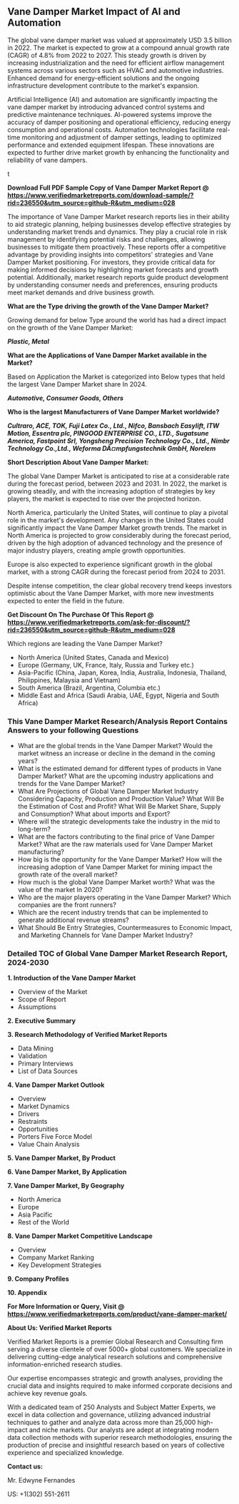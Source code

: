 <h2>Vane Damper Market Impact of AI and Automation</h2><p>The global vane damper market was valued at approximately USD 3.5 billion in 2022. The market is expected to grow at a compound annual growth rate (CAGR) of 4.8% from 2022 to 2027. This steady growth is driven by increasing industrialization and the need for efficient airflow management systems across various sectors such as HVAC and automotive industries. Enhanced demand for energy-efficient solutions and the ongoing infrastructure development contribute to the market's expansion.</p><p>Artificial Intelligence (AI) and automation are significantly impacting the vane damper market by introducing advanced control systems and predictive maintenance techniques. AI-powered systems improve the accuracy of damper positioning and operational efficiency, reducing energy consumption and operational costs. Automation technologies facilitate real-time monitoring and adjustment of damper settings, leading to optimized performance and extended equipment lifespan. These innovations are expected to further drive market growth by enhancing the functionality and reliability of vane dampers.</p>t</p><p id="" class=""><strong>Download Full PDF Sample Copy of Vane Damper Market Report @ <a href="https://www.verifiedmarketreports.com/download-sample/?rid=236550&utm_source=github-R&utm_medium=028" target="_blank">https://www.verifiedmarketreports.com/download-sample/?rid=236550&utm_source=github-R&utm_medium=028</a></strong></p><p>The importance of&nbsp;Vane Damper Market research reports lies in their ability to aid strategic planning, helping businesses develop effective strategies by understanding market trends and dynamics. They play a crucial role in risk management by identifying potential risks and challenges, allowing businesses to mitigate them proactively. These reports offer a competitive advantage by providing insights into competitors' strategies and Vane Damper Market positioning. For investors, they provide critical data for making informed decisions by highlighting market forecasts and growth potential. Additionally, market research reports guide product development by understanding consumer needs and preferences, ensuring products meet market demands and drive business growth.</p><p><strong>What are the&nbsp;Type driving the growth of the Vane Damper Market?</strong></p><p id="" class="">Growing demand for below Type around the world has had a direct impact on the growth of the Vane Damper Market:</p><em><strong>Plastic, Metal</strong></em></p><strong>What are the&nbsp;Applications&nbsp;of Vane Damper Market available in the Market?</strong></p><p id="" class="">Based on Application the Market is categorized into Below types that held the largest Vane Damper Market share In 2024.</p><em><strong>Automotive, Consumer Goods, Others</strong></em></p><strong>Who is the largest Manufacturers of Vane Damper Market worldwide?</strong></p><p><em><strong>Cultraro, ACE, TOK, Fuji Latex Co., Ltd., Nifco, Bansbach Easylift, ITW Motion, Essentra plc, PINGOOD ENTERPRISE CO., LTD., Sugatsune America, Fastpoint Srl, Yongsheng Precision Technology Co., Ltd., Nimbr Technology Co.,Ltd., Weforma DÃ¤mpfungstechnik GmbH, Norelem</strong></em></p><p id="" class=""><strong>Short Description About Vane Damper Market:</strong></p><p>The global Vane Damper Market is anticipated to rise at a considerable rate during the forecast period, between 2023 and 2031. In 2022, the market is growing steadily, and with the increasing adoption of strategies by key players, the market is expected to rise over the projected horizon.</p><p>North America, particularly the United States, will continue to play a pivotal role in the market's development. Any changes in the United States could significantly impact the Vane Damper Market growth trends. The market in North America is projected to grow considerably during the forecast period, driven by the high adoption of advanced technology and the presence of major industry players, creating ample growth opportunities.</p><p>Europe is also expected to experience significant growth in the global market, with a strong CAGR during the forecast period from 2024 to 2031.</p><p>Despite intense competition, the clear global recovery trend keeps investors optimistic about the Vane Damper Market, with more new investments expected to enter the field in the future.</p><p id="" class=""><strong>Get Discount On The Purchase Of This Report @ <a href="https://www.verifiedmarketreports.com/ask-for-discount/?rid=236550&utm_source=github-R&utm_medium=028" target="_blank">https://www.verifiedmarketreports.com/ask-for-discount/?rid=236550&utm_source=github-R&utm_medium=028</a></strong></p>Which regions are leading the Vane Damper Market?</p><ul><li>North America (United States, Canada and Mexico)</li><li>Europe (Germany, UK, France, Italy, Russia and Turkey etc.)</li><li>Asia-Pacific (China, Japan, Korea, India, Australia, Indonesia, Thailand, Philippines, Malaysia and Vietnam)</li><li>South America (Brazil, Argentina, Columbia etc.)</li><li>Middle East and Africa (Saudi Arabia, UAE, Egypt, Nigeria and South Africa)</li></ul><h3 id="" class="">This Vane Damper Market Research/Analysis Report Contains Answers to your following Questions</h3><ul><li>What are the global trends in the Vane Damper Market? Would the market witness an increase or decline in the demand in the coming years?</li><li>What is the estimated demand for different types of products in Vane Damper Market? What are the upcoming industry applications and trends for the Vane Damper Market?</li><li>What Are Projections of Global Vane Damper Market Industry Considering Capacity, Production and Production Value? What Will Be the Estimation of Cost and Profit? What Will Be Market Share, Supply and Consumption? What about imports and Export?</li><li>Where will the strategic developments take the industry in the mid to long-term?</li><li>What are the factors contributing to the final price of Vane Damper Market? What are the raw materials used for Vane Damper Market manufacturing?</li><li>How big is the opportunity for the Vane Damper Market? How will the increasing adoption of Vane Damper Market for mining impact the growth rate of the overall market?</li><li>How much is the global Vane Damper Market worth? What was the value of the market In 2020?</li><li>Who are the major players operating in the Vane Damper Market? Which companies are the front runners?</li><li>Which are the recent industry trends that can be implemented to generate additional revenue streams?</li><li>What Should Be Entry Strategies, Countermeasures to Economic Impact, and Marketing Channels for Vane Damper Market Industry?</li></ul><h3 id="" class="">Detailed TOC of Global Vane Damper Market Research Report, 2024-2030</h3><p id="" class=""><strong>1. Introduction of the Vane Damper Market</strong></p><ul><li>Overview of the Market</li><li>Scope of Report</li><li>Assumptions</li></ul><p id="" class=""><strong>2. Executive Summary</strong></p><p id="" class=""><strong>3. Research Methodology of Verified Market Reports</strong></p><ul><li>Data Mining</li><li>Validation</li><li>Primary Interviews</li><li>List of Data Sources</li></ul><p id="" class=""><strong>4. Vane Damper Market Outlook</strong></p><ul><li>Overview</li><li>Market Dynamics</li><li>Drivers</li><li>Restraints</li><li>Opportunities</li><li>Porters Five Force Model</li><li>Value Chain Analysis</li></ul><p id="" class=""><strong>5. Vane Damper Market, By Product</strong></p><p id="" class=""><strong>6. Vane Damper Market, By Application</strong></p><p id="" class=""><strong>7. Vane Damper Market, By Geography</strong></p><ul><li>North America</li><li>Europe</li><li>Asia Pacific</li><li>Rest of the World</li></ul><p id="" class=""><strong>8. Vane Damper Market Competitive Landscape</strong></p><ul><li>Overview</li><li>Company Market Ranking</li><li>Key Development Strategies</li></ul><p id="" class=""><strong>9. Company Profiles</strong></p><p id="" class=""><strong>10. Appendix</strong></p><p id="" class=""><strong>For More Information or Query, Visit @ <a href="https://www.verifiedmarketreports.com/product/vane-damper-market/" target="_blank">https://www.verifiedmarketreports.com/product/vane-damper-market/</a></strong></p><p id="" class=""><strong>About Us: Verified Market Reports</strong></p><p id="" class="">Verified Market Reports is a premier Global Research and Consulting firm serving a diverse clientele of over 5000+ global customers. We specialize in delivering cutting-edge analytical research solutions and comprehensive information-enriched research studies.</p><p id="" class="">Our expertise encompasses strategic and growth analyses, providing the crucial data and insights required to make informed corporate decisions and achieve key revenue goals.</p><p id="" class="">With a dedicated team of 250 Analysts and Subject Matter Experts, we excel in data collection and governance, utilizing advanced industrial techniques to gather and analyze data across more than 25,000 high-impact and niche markets. Our analysts are adept at integrating modern data collection methods with superior research methodologies, ensuring the production of precise and insightful research based on years of collective experience and specialized knowledge.</p><p id="" class=""><strong>Contact us:</strong></p><p id="" class="">Mr. Edwyne Fernandes</p><p id="" class="">US: +1(302) 551-2611</p>